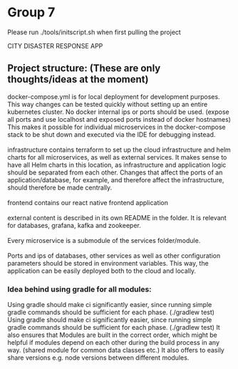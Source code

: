 # Group 7

Please run ./tools/initscript.sh when first pulling the project

CITY DISASTER RESPONSE APP

## Project structure: (These are only thoughts/ideas at the moment)

docker-compose.yml is for local deployment for development purposes. This way changes can be tested
quickly without setting up an entire kubernetes cluster. No docker internal ips or ports should be used.
(expose all ports and use localhost and exposed ports instead of docker hostnames) This makes it possible
for individual microservices in the docker-compose stack to be shut down and executed via the IDE for
debugging instead.<br/>
<br/>
infrastructure contains terraform to set up the cloud infrastructure and helm charts for all microservices, as
well as external services. It makes sense to have all Helm charts in this location, as infrastructure and
application logic should be separated from each other. Changes that affect the ports of an application/database,
for example, and therefore affect the infrastructure, should therefore be made centrally. <br/>
<br/>
frontend contains our react native frontend application<br/>
<br/>
external content is described in its own README in the folder. It is relevant for databases, grafana,
kafka and zookeeper.<br/>
<br/>
Every microservice is a submodule of the services folder/module.<br/>
<br/>
Ports and ips of databases, other services as well as other configuration parameters should be stored in
environment variables. This way, the application can be easily deployed both to the cloud and locally.

### Idea behind using gradle for all modules:

Using gradle should make ci significantly easier, since running simple gradle commands should be sufficient
for each phase. (./gradlew test) Using gradle should make ci significantly easier, since running simple gradle
commands should be sufficient for each phase. (./gradlew test) It also ensures that Modules are built in the
correct order, which might be helpful if modules depend on each other during the build process in any way.
(shared module for common data classes etc.) It also offers to easily share versions e.g. node versions between
different modules.
